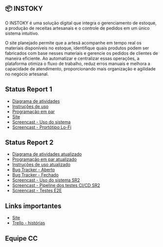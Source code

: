 ## 📦 INSTOKY 
O INSTOKY é uma solução digital que integra o gerenciamento de estoque, a produção de receitas artesanais e o controle de pedidos em um único sistema intuitivo. 

O site planejado permite que a artesã acompanhe em tempo real os materiais disponíveis no estoque, identifique quais produtos podem ser fabricados com base nesses materiais e gerencie os pedidos de clientes de maneira eficiente. Ao automatizar e centralizar essas operações, a plataforma otimiza o fluxo de trabalho, reduz erros manuais e melhora a capacidade de atendimento, proporcionando mais organização e agilidade no negócio artesanal.

## Status Report 1
  - <a href="https://github.com/pedroguswander/projeto_2/blob/3865d9f579056284682641b6a34467a5467648cb/UML_G17.jpg">Diagrama de atividades</a>
  - <a href="https://docs.google.com/document/d/1_2K0o1LP1sweup26paLkoGUYxsEdehawgt9dbDO3Y80/edit?usp=sharing">Instruções de uso</a>
  - <a href="https://docs.google.com/document/d/1u5mceD4fiH91HC_gPHEjvZ7Q35DYXtrxSPeo2snKbt4/edit?usp=sharing">Programação em par</a>
  - <a href="https://djangodeploy-d5cub5dmdwgxa4e9.brazilsouth-01.azurewebsites.net">Site</a>
  - <a href="https://youtu.be/0-bZMzM-L-Y">Screencast - Uso do sistema</a>
  - <a href="https://youtu.be/uBusY2mXmgk?feature=shared">Screencast - Prortótipo Lo-Fi</a>

  ## Status Report 2
  - <a href="">Diagrama de atividades atualizado</a>
  - <a href="https://docs.google.com/document/d/1hbPkFaOfWY0Vu7cfOAuuuBQd6cPRaoAsXX0tzQoUSII/edit?usp=sharing">Programação em par atualizado</a>
  - <a href="https://docs.google.com/document/d/1_2K0o1LP1sweup26paLkoGUYxsEdehawgt9dbDO3Y80/edit?usp=sharing">Instruções de uso atualizado</a>
  - <a href="https://github.com/pedroguswander/projeto_2/blob/main/Bug%20Tracker%20-%20Aberto.png">Bug Tracker - Aberto</a>
  - <a href="https://github.com/pedroguswander/projeto_2/blob/main/Bug%20Tracker%20-%20Fechado.png">Bug Tracker - Fechado</a>
  - <a href="https://youtu.be/n4D3p_RBOII">Screencast - Uso do sistema SR2</a>
  - <a href="https://youtu.be/bKgBUu7CYkQ">Screencast - Pipeline dos testes CI/CD SR2</a>
  - <a href="">Screencast - Testes E2E</a>

  ## Links importantes
  - <a href="https://djangodeploy-d5cub5dmdwgxa4e9.brazilsouth-01.azurewebsites.net">Site</a>
  - <a href="">Trello - histórias</a>

  ## Equipe CC
